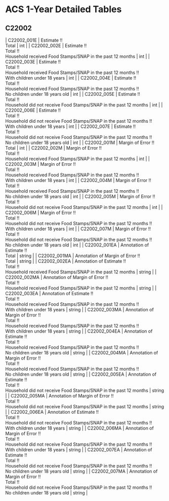 # ACS 1-Year Detailed Tables

## C22002

| C22002_001E | Estimate !!<br>Total | int |
| C22002_002E | Estimate !!<br>Total !!<br>Household received Food Stamps/SNAP in the past 12 months | int |
| C22002_003E | Estimate !!<br>Total !!<br>Household received Food Stamps/SNAP in the past 12 months !!<br>With children under 18 years | int |
| C22002_004E | Estimate !!<br>Total !!<br>Household received Food Stamps/SNAP in the past 12 months !!<br>No children under 18 years old | int |
| C22002_005E | Estimate !!<br>Total !!<br>Household did not receive Food Stamps/SNAP in the past 12 months | int |
| C22002_006E | Estimate !!<br>Total !!<br>Household did not receive Food Stamps/SNAP in the past 12 months !!<br>With children under 18 years | int |
| C22002_007E | Estimate !!<br>Total !!<br>Household did not receive Food Stamps/SNAP in the past 12 months !!<br>No children under 18 years old | int |
| C22002_001M | Margin of Error !!<br>Total | int |
| C22002_002M | Margin of Error !!<br>Total !!<br>Household received Food Stamps/SNAP in the past 12 months | int |
| C22002_003M | Margin of Error !!<br>Total !!<br>Household received Food Stamps/SNAP in the past 12 months !!<br>With children under 18 years | int |
| C22002_004M | Margin of Error !!<br>Total !!<br>Household received Food Stamps/SNAP in the past 12 months !!<br>No children under 18 years old | int |
| C22002_005M | Margin of Error !!<br>Total !!<br>Household did not receive Food Stamps/SNAP in the past 12 months | int |
| C22002_006M | Margin of Error !!<br>Total !!<br>Household did not receive Food Stamps/SNAP in the past 12 months !!<br>With children under 18 years | int |
| C22002_007M | Margin of Error !!<br>Total !!<br>Household did not receive Food Stamps/SNAP in the past 12 months !!<br>No children under 18 years old | int |
| C22002_001EA | Annotation of Estimate !!<br>Total | string |
| C22002_001MA | Annotation of Margin of Error !!<br>Total | string |
| C22002_002EA | Annotation of Estimate !!<br>Total !!<br>Household received Food Stamps/SNAP in the past 12 months | string |
| C22002_002MA | Annotation of Margin of Error !!<br>Total !!<br>Household received Food Stamps/SNAP in the past 12 months | string |
| C22002_003EA | Annotation of Estimate !!<br>Total !!<br>Household received Food Stamps/SNAP in the past 12 months !!<br>With children under 18 years | string |
| C22002_003MA | Annotation of Margin of Error !!<br>Total !!<br>Household received Food Stamps/SNAP in the past 12 months !!<br>With children under 18 years | string |
| C22002_004EA | Annotation of Estimate !!<br>Total !!<br>Household received Food Stamps/SNAP in the past 12 months !!<br>No children under 18 years old | string |
| C22002_004MA | Annotation of Margin of Error !!<br>Total !!<br>Household received Food Stamps/SNAP in the past 12 months !!<br>No children under 18 years old | string |
| C22002_005EA | Annotation of Estimate !!<br>Total !!<br>Household did not receive Food Stamps/SNAP in the past 12 months | string |
| C22002_005MA | Annotation of Margin of Error !!<br>Total !!<br>Household did not receive Food Stamps/SNAP in the past 12 months | string |
| C22002_006EA | Annotation of Estimate !!<br>Total !!<br>Household did not receive Food Stamps/SNAP in the past 12 months !!<br>With children under 18 years | string |
| C22002_006MA | Annotation of Margin of Error !!<br>Total !!<br>Household did not receive Food Stamps/SNAP in the past 12 months !!<br>With children under 18 years | string |
| C22002_007EA | Annotation of Estimate !!<br>Total !!<br>Household did not receive Food Stamps/SNAP in the past 12 months !!<br>No children under 18 years old | string |
| C22002_007MA | Annotation of Margin of Error !!<br>Total !!<br>Household did not receive Food Stamps/SNAP in the past 12 months !!<br>No children under 18 years old | string |

